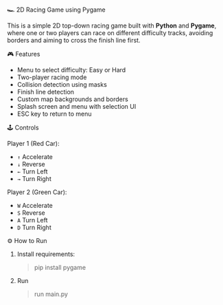 🏎️ 2D Racing Game using Pygame

This is a simple 2D top-down racing game built with **Python** and **Pygame**, where one or two players can race on different difficulty tracks, avoiding borders and aiming to cross the finish line first.

🎮 Features

- Menu to select difficulty: Easy or Hard
- Two-player racing mode
- Collision detection using masks
- Finish line detection
- Custom map backgrounds and borders
- Splash screen and menu with selection UI
- ESC key to return to menu

🕹️ Controls

Player 1 (Red Car):

- `↑` Accelerate
- `↓` Reverse
- `←` Turn Left
- `→` Turn Right

Player 2 (Green Car):

- `W` Accelerate
- `S` Reverse
- `A` Turn Left
- `D` Turn Right

⚙️ How to Run

1. Install requirements:
   > pip install pygame
2. Run
   > run main.py
